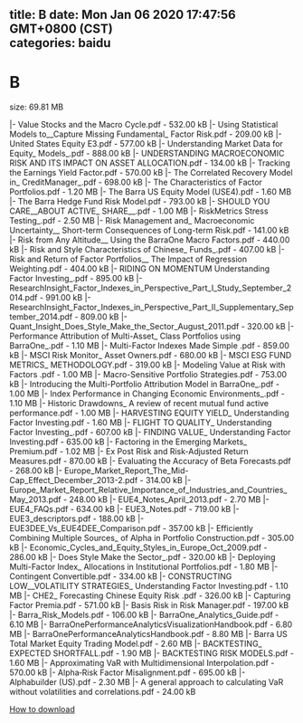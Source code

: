 
title: B
date: Mon Jan 06 2020 17:47:56 GMT+0800 (CST)    
categories: baidu
---

# B
size: 69.81 MB
 
 
|- Value Stocks and the Macro Cycle.pdf - 532.00 kB
|- Using Statistical Models to__Capture Missing Fundamental_ Factor Risk.pdf - 209.00 kB
|- United States Equity E3.pdf - 577.00 kB
|- Understanding Market Data for Equity_ Models_.pdf - 888.00 kB
|- UNDERSTANDING MACROECONOMIC RISK AND ITS IMPACT ON ASSET ALLOCATION.pdf - 134.00 kB
|- Tracking the Earnings Yield Factor.pdf - 570.00 kB
|- The Correlated Recovery Model in_ CreditManager_.pdf - 698.00 kB
|- The Characteristics of Factor Portfolios.pdf - 1.20 MB
|- The Barra US Equity Model (USE4).pdf - 1.60 MB
|- The Barra Hedge Fund Risk Model.pdf - 793.00 kB
|- SHOULD YOU CARE__ABOUT ACTIVE_ SHARE__.pdf - 1.00 MB
|- RiskMetrics Stress Testing_.pdf - 2.50 MB
|- Risk Management and_ Macroeconomic Uncertainty__ Short-term Consequences of Long-term Risk.pdf - 141.00 kB
|- Risk from Any Altitude__ Using the BarraOne Macro Factors.pdf - 440.00 kB
|- Risk and Style Characteristics of Chinese_ Funds_.pdf - 407.00 kB
|- Risk and Return of Factor Portfolios__ The Impact of Regression Weighting.pdf - 404.00 kB
|- RIDING ON MOMENTUM Understanding Factor Investing_.pdf - 895.00 kB
|- ResearchInsight_Factor_Indexes_in_Perspective_Part_I_Study_September_2014.pdf - 991.00 kB
|- ResearchInsight_Factor_Indexes_in_Perspective_Part_II_Supplementary_September_2014.pdf - 809.00 kB
|- Quant_Insight_Does_Style_Make_the_Sector_August_2011.pdf - 320.00 kB
|- Performance Attribution of Multi-Asset_ Class Portfolios using BarraOne_.pdf - 1.10 MB
|- Multi-Factor Indexes Made Simple .pdf - 859.00 kB
|- MSCI Risk Monitor_ Asset Owners.pdf - 680.00 kB
|- MSCI ESG FUND METRICS_ METHODOLOGY.pdf - 319.00 kB
|- Modeling Value at Risk with Factors .pdf - 1.00 MB
|- Macro-Sensitive Portfolio Strategies.pdf - 753.00 kB
|- Introducing the Multi-Portfolio Attribution Model in BarraOne_.pdf - 1.00 MB
|- Index Performance in Changing Economic Environments_.pdf - 1.10 MB
|- Historic Drawdowns_ A review of recent mutual fund active performance.pdf - 1.00 MB
|- HARVESTING EQUITY YIELD_ Understanding Factor Investing.pdf - 1.60 MB
|- FLIGHT TO QUALITY_ Understanding Factor Investing_.pdf - 607.00 kB
|- FINDING VALUE_ Understanding Factor Investing.pdf - 635.00 kB
|- Factoring in the Emerging Markets_ Premium.pdf - 1.02 MB
|- Ex Post Risk and Risk-Adjusted Return Measures.pdf - 870.00 kB
|- Evaluating the Accuracy of Beta Forecasts.pdf - 268.00 kB
|- Europe_Market_Report_The_Mid-Cap_Effect_December_2013-2.pdf - 314.00 kB
|- Europe_Market_Report_Relative_Importance_of_Industries_and_Countries_May_2013.pdf - 248.00 kB
|- EUE4_Notes_April_2013.pdf - 2.70 MB
|- EUE4_FAQs.pdf - 634.00 kB
|- EUE3_Notes.pdf - 719.00 kB
|- EUE3_descriptors.pdf - 188.00 kB
|- EUE3DEE_Vs_EUE4DEE_Comparison.pdf - 357.00 kB
|- Efficiently Combining Multiple Sources_ of Alpha in Portfolio Construction.pdf - 305.00 kB
|- Economic_Cycles_and_Equity_Styles_in_Europe_Oct_2009.pdf - 286.00 kB
|- Does Style Make the Sector_.pdf - 320.00 kB
|- Deploying Multi-Factor Index_ Allocations in Institutional Portfolios.pdf - 1.80 MB
|- Contingent Convertible.pdf - 334.00 kB
|- CONSTRUCTING LOW__VOLATILITY STRATEGIES_ Understanding Factor Investing.pdf - 1.10 MB
|- CHE2_ Forecasting Chinese Equity Risk .pdf - 326.00 kB
|- Capturing Factor Premia.pdf - 571.00 kB
|- Basis Risk in Risk Manager.pdf - 197.00 kB
|- Barra_Risk_Models.pdf - 106.00 kB
|- BarraOne_Analytics_Guide.pdf - 6.10 MB
|- BarraOnePerformanceAnalyticsVisualizationHandbook.pdf - 6.80 MB
|- BarraOnePerformanceAnalyticsHandbook.pdf - 8.80 MB
|- Barra US Total Market Equity Trading Model.pdf - 2.60 MB
|- BACKTESTING_ EXPECTED SHORTFALL.pdf - 1.90 MB
|- BACKTESTING RISK MODELS.pdf - 1.60 MB
|- Approximating VaR with Multidimensional Interpolation.pdf - 570.00 kB
|- Alpha‐Risk Factor Misalignment.pdf - 695.00 kB
|- Alphabuilder (US).pdf - 2.30 MB
|- A general approach to calculating VaR without volatilities and correlations.pdf - 24.00 kB

[How to download](https://bpcam.bemobtrk.com/go/2ceec3aa-1ca2-46d6-b9ff-aaa5c184517c?jno=1003)